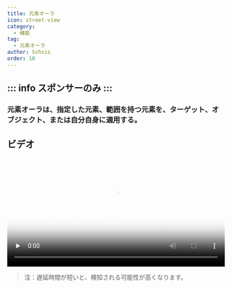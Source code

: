 ```yaml
---
title: 元素オーラ
icon: street-view
category:
  - 機能
tag:
  - 元素オーラ
author: Schvis
order: 10
---
```

::: info スポンサーのみ
:::
---
### 元素オーラは、指定した元素、範囲を持つ元素を、ターゲット、オブジェクト、または自分自身に適用する。

## ビデオ

<video controls preload="none" width="100%" poster="https://nextcloud.atruicardona.xyz/s/mjfe6J4Q5Ja6ipN/preview"><source src="https://nextcloud.atruicardona.xyz/s/mjfe6J4Q5Ja6ipN/download" type="video/mp4"></video>

> 注：遅延時間が短いと、検知される可能性が高くなります。



